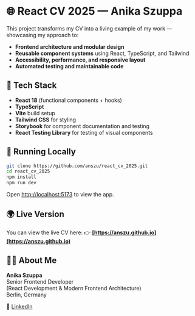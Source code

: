 # 🌐 React CV 2025 — Anika Szuppa

This project transforms my CV into a living example of my work — showcasing my approach to:

- **Frontend architecture and modular design**
- **Reusable component systems** using React, TypeScript, and Tailwind
- **Accessibility, performance, and responsive layout**
- **Automated testing and maintainable code**

## 🧩 Tech Stack

- **React 18** (functional components + hooks)
- **TypeScript**
- **Vite** build setup
- **Tailwind CSS** for styling
- **Storybook** for component documentation and testing
- **React Testing Library** for testing of visual components

## 🚀 Running Locally

```bash
git clone https://github.com/anszu/react_cv_2025.git
cd react_cv_2025
npm install
npm run dev
```

Open [http://localhost:5173](http://localhost:5173) to view the app.

## 🌍 Live Version

You can view the live CV here:
👉 **[https://anszu.github.io](https://anszu.github.io)**

## 👩‍💻 About Me

**Anika Szuppa**  
Senior Frontend Developer  
(React Development & Modern Frontend Architecture)  
Berlin, Germany  

📎 [LinkedIn](https://linkedin.com/in/anikaszuppa)
